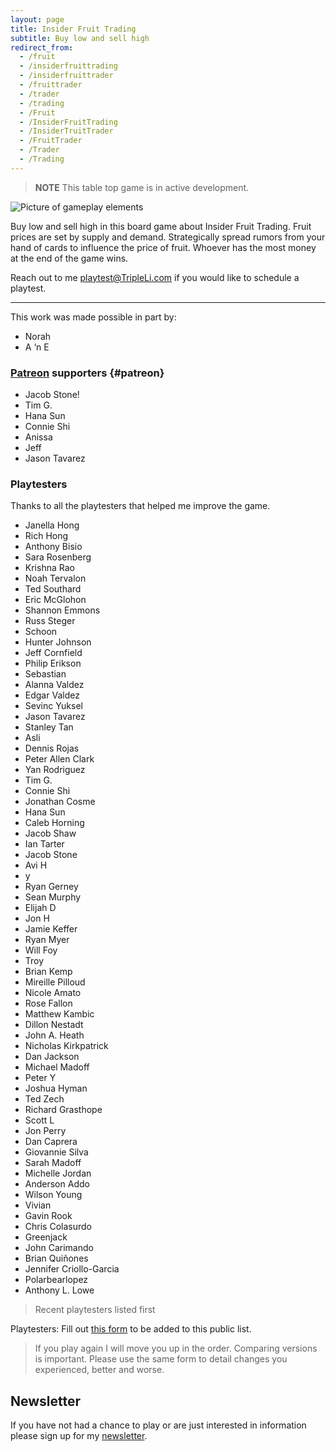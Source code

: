 ```yaml
---
layout: page
title: Insider Fruit Trading
subtitle: Buy low and sell high
redirect_from:
  - /fruit
  - /insiderfruittrading
  - /insiderfruittrader
  - /fruittrader
  - /trader
  - /trading
  - /Fruit
  - /InsiderFruitTrading
  - /InsiderTruitTrader
  - /FruitTrader
  - /Trader
  - /Trading
---
```


> **NOTE** 
> This table top game is in active development. 

![Picture of gameplay elements](/assets/img/Insider-Fruit-Trading_Game-pieces2.JPG)

Buy low and sell high in this board game about Insider Fruit Trading. Fruit prices are set by supply and demand. Strategically spread rumors from your hand of cards to influence the price of fruit. Whoever has the most money at the end of the game wins.

Reach out to me <playtest@TripleLi.com> if you would like to schedule a playtest.

___
This work was made possible in part by:

* Norah
* A ‘n E

### [Patreon](https://patreon.com/TripleLi) supporters {#patreon}

* Jacob Stone!
* Tim G.
* Hana Sun
* Connie Shi
* Anissa
* Jeff
* Jason Tavarez

### Playtesters

Thanks to all the playtesters that helped me improve the game.

* Janella Hong
* Rich Hong
* Anthony Bisio
* Sara Rosenberg
* Krishna Rao
* Noah Tervalon
* Ted Southard
* Eric McGlohon 
* Shannon Emmons
* Russ Steger
* Schoon
* Hunter Johnson
* Jeff Cornfield
* Philip Erikson 
* Sebastian
* Alanna Valdez
* Edgar Valdez
* Sevinc Yuksel
* Jason Tavarez
* Stanley Tan
* Asli
* Dennis Rojas
* Peter Allen Clark
* Yan Rodriguez
* Tim G.
* Connie Shi
* Jonathan Cosme
* Hana Sun
* Caleb Horning
* Jacob Shaw
* Ian Tarter
* Jacob Stone
* Avi H
* y
* Ryan Gerney
* Sean Murphy
* Elijah D
* Jon H
* Jamie Keffer
* Ryan Myer
* Will Foy
* Troy
* Brian Kemp
* Mireille Pilloud
* Nicole Amato
* Rose Fallon
* Matthew Kambic
* Dillon Nestadt
* John A. Heath
* Nicholas Kirkpatrick
* Dan Jackson
* Michael Madoff
* Peter Y
* Joshua Hyman
* Ted Zech
* Richard Grasthope
* Scott L
* Jon Perry
* Dan Caprera 
* Giovannie Silva
* Sarah Madoff
* Michelle Jordan 
* Anderson Addo
* Wilson Young
* Vivian
* Gavin Rook
* Chris Colasurdo
* Greenjack
* John Carimando
* Brian Quiñones
* Jennifer Criollo-Garcia 
* Polarbearlopez 
* Anthony L. Lowe

> Recent playtesters listed first

Playtesters: Fill out [this form](https://forms.gle/fdDuG1Amtx1wXTn28) to be added to this public list. 
> If you play again I will move you up in the order. Comparing versions is important. Please use the same form to detail changes you experienced, better and worse. 

## Newsletter

If you have not had a chance to play or are just interested in information please sign up for my [newsletter](https://tripleli.com/newsletter).
